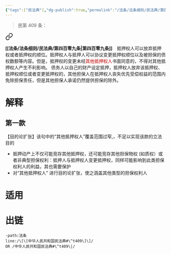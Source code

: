 ```yaml
---
{"tags":["民法典"],"dg-publish":true,"permalink":"/法条/法条细则/民法典/第四百零九条/","dgPassFrontmatter":true,"created":"2024-11-27T19:23:15.950+08:00","updated":"2024-11-27T19:27:14.911+08:00"}
---
```


>民第 409 条：
<div class="transclusion internal-embed is-loaded"><a class="markdown-embed-link" href="/////#t409" aria-label="Open link"><svg xmlns="http://www.w3.org/2000/svg" width="24" height="24" viewBox="0 0 24 24" fill="none" stroke="currentColor" stroke-width="2" stroke-linecap="round" stroke-linejoin="round" class="svg-icon lucide-link"><path d="M10 13a5 5 0 0 0 7.54.54l3-3a5 5 0 0 0-7.07-7.07l-1.72 1.71"></path><path d="M14 11a5 5 0 0 0-7.54-.54l-3 3a5 5 0 0 0 7.07 7.07l1.71-1.71"></path></svg></a><div class="markdown-embed">



**[[法条/法条细则/民法典/第四百零九条\|第四百零九条]]**　抵押权人可以放弃抵押权或者抵押权的顺位。抵押权人与抵押人可以协议变更抵押权顺位以及被担保的债权数额等内容。但是，抵押权的变更未经<font color="#c00000">其他抵押权人</font>书面同意的，不得对其他抵押权人产生不利影响。
债务人以自己的财产设定抵押，抵押权人放弃该抵押权、抵押权顺位或者变更抵押权的，其他担保人在抵押权人丧失优先受偿权益的范围内免除担保责任，但是其他担保人承诺仍然提供担保的除外。 

</div></div>

# 解释
## 第一款
【目的论扩张】该句中的“其他抵押权人”覆盖范围过窄,，不足以实现该款的立法目的
- 抵押动产上不仅可能竞存其他抵押权，还可能竞存其他担保物权 (如质权）或者非典型担保权利：抵押人与抵押权人变更抵押权，同样可能影响到此类担保权利人的利益，其也需要保护
- 对“其他抵押权人” 进行目的论扩张，使之涵盖其他类型的担保权利人
# 适用
# 出链
```query
-path:法条
line:/\[\[中华人民共和国民法典#\^t409\]\]/
OR /中华人民共和国民法典#\^t409\|/
```

